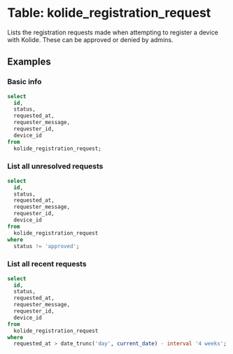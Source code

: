 # Table: kolide_registration_request

Lists the registration requests made when attempting to register a device with Kolide. These can be approved or denied by admins.

## Examples

### Basic info

```sql
select
  id,
  status,
  requested_at,
  requester_message,
  requester_id,
  device_id
from
  kolide_registration_request;
```

### List all unresolved requests

```sql
select
  id,
  status,
  requested_at,
  requester_message,
  requester_id,
  device_id
from
  kolide_registration_request
where
  status != 'approved';
```

### List all recent requests

```sql
select
  id,
  status,
  requested_at,
  requester_message,
  requester_id,
  device_id
from
  kolide_registration_request
where
  requested_at > date_trunc('day', current_date) - interval '4 weeks';
```
